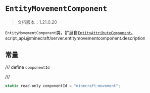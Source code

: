 # `EntityMovementComponent`

> 文档版本：1.21.0.20

`EntityMovementComponent`类，扩展自[`EntityAttributeComponent`](./entityattributecomponent.md)。script_api.@minecraft/server.entitymovementcomponent.description

## 常量

/// define
`componentId`


///

```js
static read-only componentId = "minecraft:movement";
```

